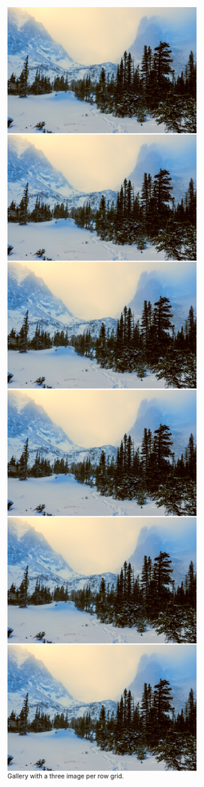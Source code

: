 <!-- ---
excerpt: "Conifers in the mist, Kenai Fjords National Park, Alaska, USA<br/><img src='/images/161124P1000683-Edit-export.jpg'>"
--- -->

<figure class="third">
  <a href="/images/161124P1000683-Edit-export.jpg">
  <img src="/images/161124P1000683-Edit-export.jpg"></a>

  <a href="/images/161124P1000683-Edit-export.jpg">
  <img src="/images/161124P1000683-Edit-export.jpg"></a>

  <a href="/images/161124P1000683-Edit-export.jpg">
  <img src="/images/161124P1000683-Edit-export.jpg"></a>

  <a href="/images/161124P1000683-Edit-export.jpg">
  <img src="/images/161124P1000683-Edit-export.jpg"></a>

  <a href="/images/161124P1000683-Edit-export.jpgg">
  <img src="/images/161124P1000683-Edit-export.jpg"></a>

  <a href="/images/161124P1000683-Edit-export.jpg">
  <img src="/images/161124P1000683-Edit-export.jpg"></a>

  <figcaption>Gallery with a three image per row grid.</figcaption>
</figure>

<!-- <"Short description of portfolio item number 1<br/><img src=''>" -->
<!-- ![""](../images/161124P1000683-Edit-export.png) -->
